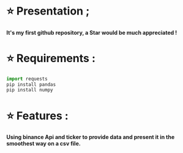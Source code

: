 # ⭐ Presentation ; 
#### It's my first github repository, a Star would be much appreciated ! 

# ⭐ Requirements : 
```python
import requests
pip install pandas
pip install numpy
```
# ⭐ Features : 

#### Using binance Api and ticker to provide data and present it in the smoothest way on a csv file.

